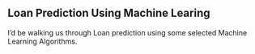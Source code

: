 ## Loan Prediction Using Machine Learing
I’d be walking us through Loan prediction using some selected Machine Learning Algorithms.
